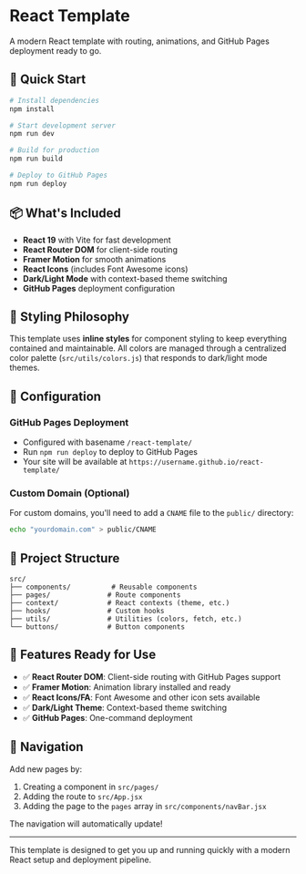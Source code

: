 # React Template

A modern React template with routing, animations, and GitHub Pages deployment ready to go.

## 🚀 Quick Start

```bash
# Install dependencies
npm install

# Start development server
npm run dev

# Build for production
npm run build

# Deploy to GitHub Pages
npm run deploy
```

## 📦 What's Included

- **React 19** with Vite for fast development
- **React Router DOM** for client-side routing
- **Framer Motion** for smooth animations
- **React Icons** (includes Font Awesome icons)
- **Dark/Light Mode** with context-based theme switching
- **GitHub Pages** deployment configuration

## 🎨 Styling Philosophy

This template uses **inline styles** for component styling to keep everything contained and maintainable. All colors are managed through a centralized color palette (`src/utils/colors.js`) that responds to dark/light mode themes.

## 🔧 Configuration

### GitHub Pages Deployment
- Configured with basename `/react-template/`
- Run `npm run deploy` to deploy to GitHub Pages
- Your site will be available at `https://username.github.io/react-template/`

### Custom Domain (Optional)
For custom domains, you'll need to add a `CNAME` file to the `public/` directory:

```bash
echo "yourdomain.com" > public/CNAME
```

## 📁 Project Structure

```
src/
├── components/          # Reusable components
├── pages/              # Route components
├── context/            # React contexts (theme, etc.)
├── hooks/              # Custom hooks
├── utils/              # Utilities (colors, fetch, etc.)
└── buttons/            # Button components
```

## 🎯 Features Ready for Use

- ✅ **React Router DOM**: Client-side routing with GitHub Pages support
- ✅ **Framer Motion**: Animation library installed and ready
- ✅ **React Icons/FA**: Font Awesome and other icon sets available
- ✅ **Dark/Light Theme**: Context-based theme switching
- ✅ **GitHub Pages**: One-command deployment

## 🔗 Navigation

Add new pages by:
1. Creating a component in `src/pages/`
2. Adding the route to `src/App.jsx`
3. Adding the page to the `pages` array in `src/components/navBar.jsx`

The navigation will automatically update!

---

This template is designed to get you up and running quickly with a modern React setup and deployment pipeline.
